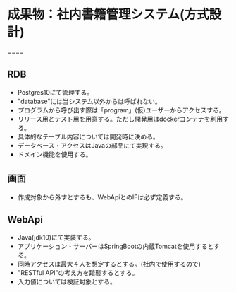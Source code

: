 # 成果物：社内書籍管理システム(方式設計)
====

## RDB
+ Postgres10にて管理する。
+ "database"には当システム以外からは呼ばれない。
+ プログラムから呼び出す際は「program」(仮)ユーザーからアクセスする。
+ リリース用とテスト用を用意する。ただし開発用はdockerコンテナを利用する。
+ 具体的なテーブル内容については開発時に決める。
+ データベース・アクセスはJavaの部品にて実現する。
+ ドメイン機能を使用する。

## 画面
+ 作成対象から外すとするも、WebApiとのIFは必ず定義する。

## WebApi
+ Java(jdk10)にて実装する。
+ アプリケーション・サーバーはSpringBootの内蔵Tomcatを使用するとする。
+ 同時アクセスは最大４人を想定するとする。(社内で使用するので)
+ "RESTful API"の考え方を踏襲するとする。
+ 入力値については検証対象とする。

